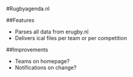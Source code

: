 #Rugbyagenda.nl

##Features
- Parses all data from erugby.nl
- Delivers ical files per team or per competition

##Improvements
- Teams on homepage?
- Notifications on change?
    